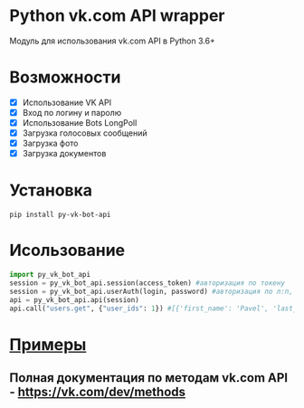 # Python vk.com API wrapper

Модуль для использования vk.com API в Python 3.6+

# Возможности

- [x] Использование VK API
- [x] Вход по логину и паролю
- [x] Использование Bots LongPoll
- [x] Загрузка голосовых сообщений
- [x] Загрузка фото
- [x] Загрузка документов

# Установка

```console
pip install py-vk-bot-api
```

# Исользование

```python
import py_vk_bot_api
session = py_vk_bot_api.session(access_token) #авторизация по токену
session = py_vk_bot_api.userAuth(login, password) #авторизация по л:п, реализовано не до конца
api = py_vk_bot_api.api(session)
api.call("users.get", {"user_ids": 1}) #[{'first_name': 'Pavel', 'last_name': 'Durov', 'id': 1}]
```

# [Примеры](https://github.com/Airkek/py_vk_bot_api/tree/master/examples)

## Полная документация по методам vk.com API - https://vk.com/dev/methods
